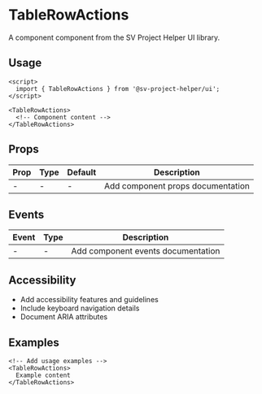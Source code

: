 # TableRowActions

A component component from the SV Project Helper UI library.

## Usage

```svelte
<script>
  import { TableRowActions } from '@sv-project-helper/ui';
</script>

<TableRowActions>
  <!-- Component content -->
</TableRowActions>
```

## Props

| Prop | Type | Default | Description |
|------|------|---------|-------------|
| - | - | - | Add component props documentation |

## Events

| Event | Type | Description |
|-------|------|-------------|
| - | - | Add component events documentation |

## Accessibility

- Add accessibility features and guidelines
- Include keyboard navigation details
- Document ARIA attributes

## Examples

```svelte
<!-- Add usage examples -->
<TableRowActions>
  Example content
</TableRowActions>
```